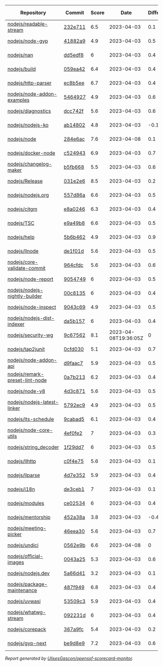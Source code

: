 <!-- OPENSSF-SCORECARD-MONITOR:START -->

| Repository | Commit | Score | Date | Difference | Report Link |
| -- | -- | -- | -- | -- | -- |
| [nodejs/readable-stream](https://github.com/nodejs/readable-stream) | [232e711](https://github.com/nodejs/readable-stream/commit/232e71154dbdc34f6a97a0449f902455ec495373) | 6.5 | 2023-04-03 | 0.1 | [Full Report](https://deps.dev/project/github/nodejs%2Freadable-stream) |
| [nodejs/node-gyp](https://github.com/nodejs/node-gyp) | [41882a9](https://github.com/nodejs/node-gyp/commit/41882a975bbdccddf451415ff445108703eca8a3) | 4.9 | 2023-04-03 | 0.5 | [Full Report](https://deps.dev/project/github/nodejs%2Fnode-gyp) |
| [nodejs/nan](https://github.com/nodejs/nan) | [dd5edf8](https://github.com/nodejs/nan/commit/dd5edf87e84abb678befe754cd55c7b99326248a) | 6 | 2023-04-03 | 0.4 | [Full Report](https://deps.dev/project/github/nodejs%2Fnan) |
| [nodejs/build](https://github.com/nodejs/build) | [059ea42](https://github.com/nodejs/build/commit/059ea42495ebb5402d8fecf810342527f9663515) | 6.4 | 2023-04-03 | 0.4 | [Full Report](https://deps.dev/project/github/nodejs%2Fbuild) |
| [nodejs/http-parser](https://github.com/nodejs/http-parser) | [ec8b5ee](https://github.com/nodejs/http-parser/commit/ec8b5ee63f0e51191ea43bb0c6eac7bfbff3141d) | 6.7 | 2023-04-03 | 0.4 | [Full Report](https://deps.dev/project/github/nodejs%2Fhttp-parser) |
| [nodejs/node-addon-examples](https://github.com/nodejs/node-addon-examples) | [5464927](https://github.com/nodejs/node-addon-examples/commit/5464927d5d6d22ecb2bb06f0f147ce326689f2ee) | 4.9 | 2023-04-03 | 0.6 | [Full Report](https://deps.dev/project/github/nodejs%2Fnode-addon-examples) |
| [nodejs/diagnostics](https://github.com/nodejs/diagnostics) | [dcc742f](https://github.com/nodejs/diagnostics/commit/dcc742f37250ca13e2f1b722e6d197efe758bd64) | 5.6 | 2023-04-03 | 0.6 | [Full Report](https://deps.dev/project/github/nodejs%2Fdiagnostics) |
| [nodejs/nodejs-ko](https://github.com/nodejs/nodejs-ko) | [ab14802](https://github.com/nodejs/nodejs-ko/commit/ab14802dc2e7288bdc4353a24176dce2f4ba9dff) | 4.8 | 2023-04-03 | -0.1 | [Full Report](https://deps.dev/project/github/nodejs%2Fnodejs-ko) |
| [nodejs/node](https://github.com/nodejs/node) | [284e6ac](https://github.com/nodejs/node/commit/284e6ac20cc5afe39a0ffeea90b8684f6803d232) | 7.6 | 2023-04-08 | 0.1 | [Full Report](https://deps.dev/project/github/nodejs%2Fnode) |
| [nodejs/docker-node](https://github.com/nodejs/docker-node) | [c524943](https://github.com/nodejs/docker-node/commit/c5249432ca09d2b17b17991c04c60e2820e458a6) | 6.9 | 2023-04-03 | 0.7 | [Full Report](https://deps.dev/project/github/nodejs%2Fdocker-node) |
| [nodejs/changelog-maker](https://github.com/nodejs/changelog-maker) | [b5fb668](https://github.com/nodejs/changelog-maker/commit/b5fb668c7b5ad9dbef4c2cf14b9ae9ee2f65aad5) | 5.5 | 2023-04-03 | 0.6 | [Full Report](https://deps.dev/project/github/nodejs%2Fchangelog-maker) |
| [nodejs/Release](https://github.com/nodejs/Release) | [031e2e6](https://github.com/nodejs/Release/commit/031e2e696365940269a523afe9539ba01e5797a9) | 8.5 | 2023-04-03 | 0.2 | [Full Report](https://deps.dev/project/github/nodejs%2Frelease) |
| [nodejs/nodejs.org](https://github.com/nodejs/nodejs.org) | [557d86a](https://github.com/nodejs/nodejs.org/commit/557d86abe769c34be4f6be61c9fccb86a288e626) | 6.6 | 2023-04-03 | 0.5 | [Full Report](https://deps.dev/project/github/nodejs%2Fnodejs.org) |
| [nodejs/citgm](https://github.com/nodejs/citgm) | [e8a0246](https://github.com/nodejs/citgm/commit/e8a02469f92f9e12232362b83417711bb9830430) | 6.3 | 2023-04-03 | 0.4 | [Full Report](https://deps.dev/project/github/nodejs%2Fcitgm) |
| [nodejs/TSC](https://github.com/nodejs/TSC) | [e9a49b8](https://github.com/nodejs/TSC/commit/e9a49b80b309a1f7159fc9efa47123602ba94ab3) | 6.6 | 2023-04-03 | 0.5 | [Full Report](https://deps.dev/project/github/nodejs%2Ftsc) |
| [nodejs/help](https://github.com/nodejs/help) | [5b6b462](https://github.com/nodejs/help/commit/5b6b4622c56e0521e643cc75ad28b2469c882efe) | 4.9 | 2023-04-03 | 0.9 | [Full Report](https://deps.dev/project/github/nodejs%2Fhelp) |
| [nodejs/llnode](https://github.com/nodejs/llnode) | [de1f01d](https://github.com/nodejs/llnode/commit/de1f01d70a5c58111dd873d340f898023e4e8fe6) | 5.6 | 2023-04-03 | 0.5 | [Full Report](https://deps.dev/project/github/nodejs%2Fllnode) |
| [nodejs/core-validate-commit](https://github.com/nodejs/core-validate-commit) | [964cfdc](https://github.com/nodejs/core-validate-commit/commit/964cfdcd8e0090e3c6493d9af2e38839ea0575cc) | 5.6 | 2023-04-03 | 0.6 | [Full Report](https://deps.dev/project/github/nodejs%2Fcore-validate-commit) |
| [nodejs/node-report](https://github.com/nodejs/node-report) | [9054749](https://github.com/nodejs/node-report/commit/90547492f5da29948b00a19b13490b2ebe2c0cd6) | 6 | 2023-04-03 | 0.5 | [Full Report](https://deps.dev/project/github/nodejs%2Fnode-report) |
| [nodejs/nodejs-nightly-builder](https://github.com/nodejs/nodejs-nightly-builder) | [00c8135](https://github.com/nodejs/nodejs-nightly-builder/commit/00c8135102b0e272ed1d8950845a5412cc9bc237) | 6 | 2023-04-03 | 0.4 | [Full Report](https://deps.dev/project/github/nodejs%2Fnodejs-nightly-builder) |
| [nodejs/node-inspect](https://github.com/nodejs/node-inspect) | [9043c69](https://github.com/nodejs/node-inspect/commit/9043c6986822cf499829c079f9a7debf0a95403f) | 4.9 | 2023-04-03 | 0.5 | [Full Report](https://deps.dev/project/github/nodejs%2Fnode-inspect) |
| [nodejs/nodejs-dist-indexer](https://github.com/nodejs/nodejs-dist-indexer) | [da5b157](https://github.com/nodejs/nodejs-dist-indexer/commit/da5b1572f3d96b54a151fc0e9123d8011ad7afb3) | 6 | 2023-04-03 | 0.4 | [Full Report](https://deps.dev/project/github/nodejs%2Fnodejs-dist-indexer) |
| [nodejs/security-wg](https://github.com/nodejs/security-wg) | [9c67562](https://github.com/nodejs/security-wg/commit/9c6756241f91145af42cec3663056a30ad9e119b) | 8.1 | 2023-04-08T19:36:05Z | 0 | [Full Report](https://deps.dev/project/github/nodejs%2Fsecurity-wg) |
| [nodejs/tap2junit](https://github.com/nodejs/tap2junit) | [0cfd030](https://github.com/nodejs/tap2junit/commit/0cfd0301af2f5fa10d41bda0e101e915bd24a5cf) | 5.1 | 2023-04-03 | 0.7 | [Full Report](https://deps.dev/project/github/nodejs%2Ftap2junit) |
| [nodejs/node-addon-api](https://github.com/nodejs/node-addon-api) | [d9faac7](https://github.com/nodejs/node-addon-api/commit/d9faac7ec2f4b7e4149fb162f06a7d703797d501) | 5.9 | 2023-04-03 | 0.5 | [Full Report](https://deps.dev/project/github/nodejs%2Fnode-addon-api) |
| [nodejs/remark-preset-lint-node](https://github.com/nodejs/remark-preset-lint-node) | [0a7b213](https://github.com/nodejs/remark-preset-lint-node/commit/0a7b2133465adab7fefbae393781f44892cdef2b) | 6.2 | 2023-04-03 | 0.4 | [Full Report](https://deps.dev/project/github/nodejs%2Fremark-preset-lint-node) |
| [nodejs/node-v8](https://github.com/nodejs/node-v8) | [4d3c871](https://github.com/nodejs/node-v8/commit/4d3c8710c78f5bb9f3b7ecfab4db4f42b364e80d) | 5.6 | 2023-04-03 | 0.5 | [Full Report](https://deps.dev/project/github/nodejs%2Fnode-v8) |
| [nodejs/nodejs-latest-linker](https://github.com/nodejs/nodejs-latest-linker) | [5792ec9](https://github.com/nodejs/nodejs-latest-linker/commit/5792ec991efc5b35aa67e14b45d5120fba369edd) | 4.9 | 2023-04-03 | 0.5 | [Full Report](https://deps.dev/project/github/nodejs%2Fnodejs-latest-linker) |
| [nodejs/lts-schedule](https://github.com/nodejs/lts-schedule) | [9cabad5](https://github.com/nodejs/lts-schedule/commit/9cabad50a0793a051e2091ee4a3905f2966169d2) | 6.1 | 2023-04-03 | 0.4 | [Full Report](https://deps.dev/project/github/nodejs%2Flts-schedule) |
| [nodejs/node-core-utils](https://github.com/nodejs/node-core-utils) | [4ef0fe2](https://github.com/nodejs/node-core-utils/commit/4ef0fe2607f3986f702bcd1ada244965cfcd4457) | 7 | 2023-04-03 | 0.3 | [Full Report](https://deps.dev/project/github/nodejs%2Fnode-core-utils) |
| [nodejs/string_decoder](https://github.com/nodejs/string_decoder) | [1f29dd7](https://github.com/nodejs/string_decoder/commit/1f29dd715a6c829da89e869af7dafc231c20ed9f) | 6 | 2023-04-03 | 0.5 | [Full Report](https://deps.dev/project/github/nodejs%2Fstring_decoder) |
| [nodejs/llhttp](https://github.com/nodejs/llhttp) | [c0f4e75](https://github.com/nodejs/llhttp/commit/c0f4e754b75c033fd3bd2018c8f3ffb673d43d90) | 5.6 | 2023-04-03 | 0.1 | [Full Report](https://deps.dev/project/github/nodejs%2Fllhttp) |
| [nodejs/llparse](https://github.com/nodejs/llparse) | [4d7e352](https://github.com/nodejs/llparse/commit/4d7e35267870b576f41112f6f720f4a1009b10b8) | 5.9 | 2023-04-03 | 0.4 | [Full Report](https://deps.dev/project/github/nodejs%2Fllparse) |
| [nodejs/i18n](https://github.com/nodejs/i18n) | [de3ceb1](https://github.com/nodejs/i18n/commit/de3ceb1cf6ad179c4c12f2b167cb25b5c97e3a2f) | 7 | 2023-04-03 | 0.1 | [Full Report](https://deps.dev/project/github/nodejs%2Fi18n) |
| [nodejs/modules](https://github.com/nodejs/modules) | [ce02534](https://github.com/nodejs/modules/commit/ce0253495819a8496a64ca5b18f7465fd3a97964) | 6 | 2023-04-03 | 0.4 | [Full Report](https://deps.dev/project/github/nodejs%2Fmodules) |
| [nodejs/mentorship](https://github.com/nodejs/mentorship) | [452a38a](https://github.com/nodejs/mentorship/commit/452a38aec26bb4d9256b2dcde79c51ffd44cd2b7) | 3.8 | 2023-04-03 | -0.4 | [Full Report](https://deps.dev/project/github/nodejs%2Fmentorship) |
| [nodejs/meeting-picker](https://github.com/nodejs/meeting-picker) | [46eea30](https://github.com/nodejs/meeting-picker/commit/46eea301ef8b7eae73091bbe12470c7b95373ff9) | 5.6 | 2023-04-03 | 0.7 | [Full Report](https://deps.dev/project/github/nodejs%2Fmeeting-picker) |
| [nodejs/undici](https://github.com/nodejs/undici) | [0562e9b](https://github.com/nodejs/undici/commit/0562e9bf2625296bf28dc5e8d93099e4d996bc67) | 6.6 | 2023-04-08 | 0 | [Full Report](https://deps.dev/project/github/nodejs%2Fundici) |
| [nodejs/official-images](https://github.com/nodejs/official-images) | [0043a25](https://github.com/nodejs/official-images/commit/0043a2597f764b1c0374abd06c57d496d6cc8ffd) | 5.3 | 2023-04-03 | 0.6 | [Full Report](https://deps.dev/project/github/nodejs%2Fofficial-images) |
| [nodejs/nodejs.dev](https://github.com/nodejs/nodejs.dev) | [5a66d41](https://github.com/nodejs/nodejs.dev/commit/5a66d4102570ac8693a927b5ed2b440967fb29d3) | 3.2 | 2023-04-03 | 0.1 | [Full Report](https://deps.dev/project/github/nodejs%2Fnodejs.dev) |
| [nodejs/package-maintenance](https://github.com/nodejs/package-maintenance) | [487f949](https://github.com/nodejs/package-maintenance/commit/487f9491cdc782ea706fc389e6505c1cd140d5aa) | 6.8 | 2023-04-03 | 0.4 | [Full Report](https://deps.dev/project/github/nodejs%2Fpackage-maintenance) |
| [nodejs/uvwasi](https://github.com/nodejs/uvwasi) | [53509c3](https://github.com/nodejs/uvwasi/commit/53509c3f29271fce879faa790d19987cab963b8a) | 5.9 | 2023-04-03 | 0.4 | [Full Report](https://deps.dev/project/github/nodejs%2Fuvwasi) |
| [nodejs/whatwg-stream](https://github.com/nodejs/whatwg-stream) | [092231d](https://github.com/nodejs/whatwg-stream/commit/092231da3ade919daef9b23ea4e0ed7c9a7dea80) | 6 | 2023-04-03 | 0.4 | [Full Report](https://deps.dev/project/github/nodejs%2Fwhatwg-stream) |
| [nodejs/corepack](https://github.com/nodejs/corepack) | [367a9fc](https://github.com/nodejs/corepack/commit/367a9fc92a8bdd7ae605440265949afda3093c0d) | 5.4 | 2023-04-03 | 0.2 | [Full Report](https://deps.dev/project/github/nodejs%2Fcorepack) |
| [nodejs/gyp-next](https://github.com/nodejs/gyp-next) | [be9d8e9](https://github.com/nodejs/gyp-next/commit/be9d8e9222cffc10ad6e48cc4da4c0a40223c9c9) | 7.2 | 2023-04-03 | 0.6 | [Full Report](https://deps.dev/project/github/nodejs%2Fgyp-next) |

_Report generated by [UlisesGascon/openssf-scorecard-monitor](https://github.com/UlisesGascon/openssf-scorecard-monitor)._
<!-- OPENSSF-SCORECARD-MONITOR:END -->